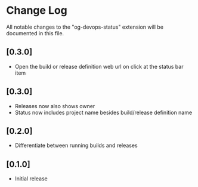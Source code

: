 # Change Log

All notable changes to the "og-devops-status" extension will be documented in this file.

## [0.3.0]

- Open the build or release definition web url on click at the status bar item

## [0.3.0]

- Releases now also shows owner
- Status now includes project name besides build/release definition name

## [0.2.0]

- Differentiate between running builds and releases

## [0.1.0]

- Initial release